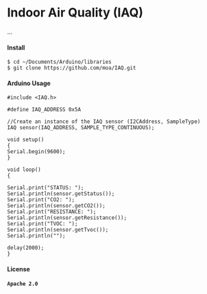 # Indoor Air Quality (IAQ)

...

#### Install
```Shell
$ cd ~/Documents/Arduino/libraries
$ git clone https://github.com/moa/IAQ.git
```

#### Arduino Usage

```
#include <IAQ.h>

#define IAQ_ADDRESS 0x5A

//Create an instance of the IAQ sensor (I2CAddress, SampleType)
IAQ sensor(IAQ_ADDRESS, SAMPLE_TYPE_CONTINUOUS);

void setup()
{
Serial.begin(9600);
}

void loop()
{

Serial.print("STATUS: ");
Serial.println(sensor.getStatus());
Serial.print("CO2: ");
Serial.println(sensor.getCO2());
Serial.print("RESISTANCE: ");
Serial.println(sensor.getResistance());
Serial.print("TVOC: ");
Serial.println(sensor.getTvoc());
Serial.println("");

delay(2000);
}
```

#### License

**`Apache 2.0`**

